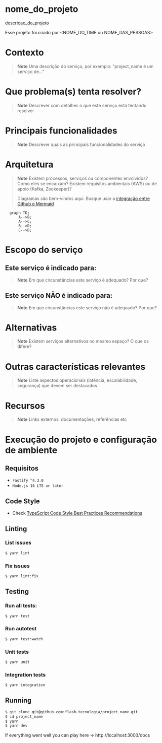 # nome_do_projeto

descricao_do_projeto

Esse projeto foi criado por <NOME_DO_TIME ou NOME_DAS_PESSOAS>

# Contexto
> **Note**
> Uma descrição do serviço, por exemplo: "project_name é um serviço de..."

# Que problema(s) tenta resolver?
> **Note**
> Descrever com detalhes o que este serviço está tentando resolver

# Principais funcionalidades
> **Note**
> Descrever quais as principais funcionalidades do serviço

# Arquitetura
> **Note**
> Existem processos, serviços ou componentes envolvidos? Como eles se encaixam?
> Existem requisitos ambientais (AWS) ou de apoio (Kafka, Zookeeper)?
>
> Diagramas são bem-vindos aqui. Busque usar a [integração entre Github e Mermaid](https://github.blog/2022-02-14-include-diagrams-markdown-files-mermaid/)

```mermaid
  graph TD;
      A-->B;
      A-->C;
      B-->D;
      C-->D;
```

# Escopo do serviço

## Este serviço é indicado para:
> **Note**
> Em que circunstâncias este serviço é adequado? Por que?

## Este serviço NÃO é indicado para:
> **Note**
> Em que circunstâncias este serviço não é adequado? Por que?

# Alternativas
> **Note**
> Existem serviços alternativos no mesmo espaço?
> O que os difere?

# Outras características relevantes
> **Note**
> Liste aspectos operacionais (latência, escalabilidade, segurança) que devem ser destacados

# Recursos
> **Note**
> Links externos, documentações, referências etc

# Execução do projeto e configuração de ambiente

## Requisitos
- `Fastify ^4.3.0`
- `Node.js 16 LTS or later`

## Code Style

* Check [TypeScript Code Style Best Practices Recommendations](https://google.github.io/styleguide/tsguide.html)

## Linting

### List issues

```bash
$ yarn lint
```

### Fix issues

```bash
$ yarn lint:fix
```

## Testing

### Run all tests:

```bash
$ yarn test
```
### Run autotest

```bash
$ yarn test:watch
```

### Unit tests

```bash
$ yarn unit
```

### Integration tests

```bash
$ yarn integration
```

## Running

```bash
$ git clone git@github.com:flash-tecnologia/project_name.git
$ cd project_name
$ yarn
$ yarn dev
```

If everything went well you can play here -> http://localhost:3000/docs
